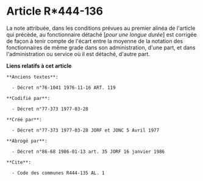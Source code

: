 # Article R*444-136

La note attribuée, dans les conditions prévues au premier alinéa de l'article qui précède, au fonctionnaire détaché [*pour
une longue durée*] est corrigée de façon à tenir compte de l'écart entre la moyenne de la notation des fonctionnaires de même
grade dans son administration, d'une part, et dans l'administration ou service où il est détaché, d'autre part.

**Liens relatifs à cet article**

	**Anciens textes**:

	  - Décret n°76-1041 1976-11-16 ART. 119

	**Codifié par**:

	  - Décret n°77-373 1977-03-28

	**Créé par**:

	  - Décret n°77-373 1977-03-28 JORF et JONC 5 Avril 1977

	**Abrogé par**:

	  - Décret n°86-68 1986-01-13 art. 35 JORF 16 janvier 1986

	**Cite**:

	  - Code des communes R444-135 AL. 1
